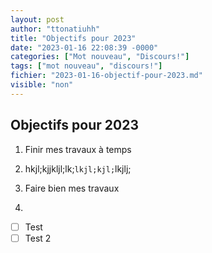 ```yaml
---
layout: post
author: "ttonatiuhh"
title: "Objectifs pour 2023"
date: "2023-01-16 22:08:39 -0000"
categories: ["Mot nouveau", "Discours!"]
tags: ["mot nouveau", "discours!"]
fichier: "2023-01-16-objectif-pour-2023.md"
visible: "non"
---
```


## Objectifs pour 2023

1. Finir mes travaux à temps 
  1. hkjl;kjjkljl;lk;`lkjl;kjl;`lkjlj;

3. Faire bien mes travaux
  2.



- [ ] Test
- [ ] Test 2
